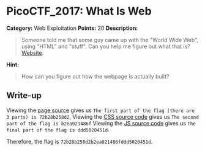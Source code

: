 # PicoCTF_2017: What Is Web

**Category:** Web Exploitation
**Points:** 20
**Description:**

>Someone told me that some guy came up with the "World Wide Web", using "HTML" and "stuff". Can you help me figure out what that is? [Website](http://shell2017.picoctf.com:4443/).

**Hint:**

>How can you figure out how the webpage is actually built?

## Write-up
Viewing the [page source](index.html) gives us `The first part of the flag (there are 3 parts) is 72b28b258d2`, 
Viewing the [CSS source code](hacker.css) gives us  `The second part of the flag is b2ea021486f` 
Viewing the [JS source code](http://shell2017.picoctf.com:4443/script.js) gives us `The final part of the flag is ddd5020451d`.

Therefore, the flag is `72b28b258d2b2ea021486fddd5020451d`.
<!--stackedit_data:
eyJoaXN0b3J5IjpbMjExODkyNjE2Nl19
-->